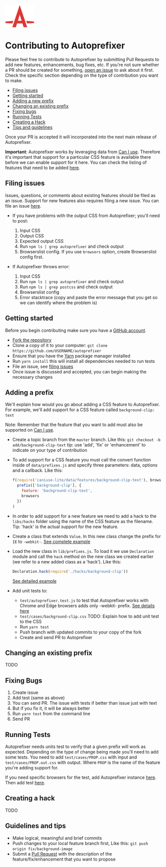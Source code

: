<img width="94" height="71" src="logo.svg" title="Autoprefixer logo by Anton Lovchikov">

# Contributing to Autoprefixer
Please feel free to contribute to Autoprefixer by submitting Pull Requests to add new features, enhancements, bug fixes, etc. If you're not sure whether a PR should be created for something, [open an issue](https://github.com/postcss/autoprefixer/issues) to ask about it first. Check the specific section depending on the type of contribution you want to make.

* [Filing issues](#filing-issues)
* [Getting started](#getting-started)
* [Adding a new prefix](#adding-a-prefix)
* [Changing an existing prefix](#changing-an-existing-prefix)
* [Fixing bugs](#fixing-bugs)
* [Running Tests](#running-tests)
* [Creating a Hack](#creating-a-hack)
* [Tips and guidelines](#guidelines-and-tips)

Once your PR is accepted it will incorporated into the next main release of Autoprefixer.

**Important**: Autoprefixer works by leveraging data from [Can I use](https://caniuse.com/). Therefore it's important that support for a particular CSS feature is available there before we can enable support for it here. You can check the listing of features that need to be added [here](https://caniuse.com/issue-list).

## Filing issues
Issues, questions, or comments about existing features should be filed as an issue. Support for new features also requires filing a new issue. You can file an issue [here](https://github.com/postcss/autoprefixer/issues).

- If you have problems with the output CSS from Autoprefixer; you'll need to post:

  1. Input CSS
  2. Output CSS
  3. Expected output CSS
  4. Run `npm ls | grep autoprefixer` and check output
  5. Browserslist config. If you use `browsers` option, create Browserslist config first.

- If Autoprefixer throws error:

  1. Input CSS
  2. Run `npm ls | grep autoprefixer` and check output
  3. Run `npm ls | grep postcss` and check output
  4. Browserslist config
  5. Error stacktrace (copy and paste the error message that you get so we can identify where the problem is)

## Getting started
Before you begin contributing make sure you have a [GitHub account](https://github.com/signup/free).
* [Fork the repository](https://github.com/postcssAautoprefixer)
* Clone a copy of it to your computer: `git clone https://github.com/USERNAME/autoprefixer`
* Ensure that you have the [Yarn](https://yarnpkg.com/) package manager installed
* Run `yarn install` this will install all dependencies needed to run tests
* File an issue, see [filing issues](#filing-issues)
* Once issue is discussed and accepted, you can begin making the necessary changes

## Adding a prefix
We'll explain how would you go about adding a CSS feature to Autoprefixer. For example, we'll add support for a CSS feature called `background-clip: text`

Note: Remember that the feature that you want to add must also be supported on [Can I use](https://caniuse).

* Create a topic branch from the `master` branch. Like this: `git checkout -b add/background-clip-text`
tip: use 'add', 'fix' or 'enhancement' to indicate on your type of contribution

* To add support for a CSS feature you must call the convert function inside of `data/prefixes.js` and specify three parameters: data, options and a callback. Like this:

  ```js
  f(require('caniuse-lite/data/features/background-clip-text'), browsers =>
    prefix(['background-clip'], {
      feature: 'background-clip-text',
      browsers
    })
  )
  ```

* In order to add support for a new feature we need to add a hack to the `libs/hacks` folder using the name of the CSS feature as the filename. Tip: 'hack' is the actual support for the new feature.

* Create a class that extends `Value`. In this new class change the prefix for `IE` to `-webkit-`. [See complete example](https://github.com/postcss/Autoprefixer/blob/master/lib/hacks/background-clip.js)

* Load the new class in `lib/prefixes.js`. To load it we use `Declaration` module and call the `hack` method on the new class we created earlier (we refer to a new added class as a 'hack'). Like this:
  ```js
  Declaration.hack(require('./hacks/background-clip'))
  ```
  [See detailed example](https://github.com/postcss/autoprefixer/blob/maste/lib/prefixes.js)

* Add unit tests to:
  - `test/autoprefixer.test.js` to test that Autoprefixer works with Chrome and Edge browsers adds only -webkit- prefix. [See details here](https://github.com/postcss/autoprefixer/commit/73c7b6ab090a9a9a03869b3099096af00be7eb7d)
  - `test/cases/background-clip.css` TODO: Explain how to add unit test to the CSS
  - Run `yarn test`
  - Push branch with updated commits to your copy of the fork
  - Create and send PR to Autoprefixer

## Changing an existing prefix
TODO

## Fixing Bugs
1. Create issue
2. Add test (same as above)
3. You can send PR. The issue with tests if better than issue just with text
4. But if you fix it, it will be always better
5. Run `yarn test` from the command line
6. Send PR

## Running Tests
Autoprefixer needs units test to verify that a given prefix will work as expected. Depending on the type of change being made you'll need to add some tests. You need to add `test/cases/PROP.css` with input and `test/cases/PROP.out.css` with output. Where `PROP` is the name of the feature you're adding support for.

If you need specific browsers for the test, add Autoprefixer instance [here](https://github.com/postcss/autoprefixer/blob/master/test/autoprefixer.test.js#L69). Then add test [here](https://github.com/postcss/autoprefixer/blob/master/test/autoprefixer.test.js#L424). 

## Creating a hack
TODO

## Guidelines and tips
* Make logical, meaningful and brief commits
* Push changes to your local feature branch first, Like this: `git push origin fix/background-image`
* Submit a [Pull Request](https://help.github.com/articles/creating-a-pull-request/) with the description of the feature/fix/enhancement that you want to propose
